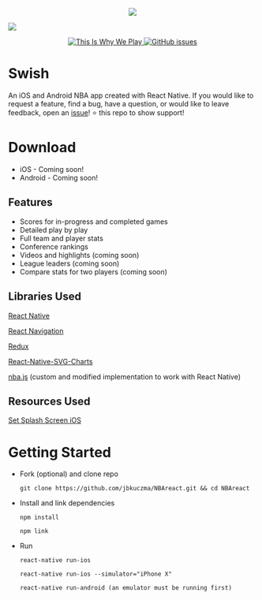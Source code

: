 <p align="center">
  <img src="https://github.com/jbkuczma/NBAreact/blob/v2.0_rewrite/media/swish_app.png">
</p>

![](https://github.com/jbkuczma/NBAreact/blob/v2.0_rewrite/media/swish_github.png)

<p align="center">
  <a href="">
     <img src="https://img.shields.io/badge/%F0%9F%8F%80-This%20Is%20Why%20We%20Play-blue.svg?&style=flat-square" alt="This Is Why We Play">
  </a>
  <a href="https://github.com/jbkuczma/NBAreact/issues">
    <img src="https://img.shields.io/github/issues/jbkuczma/NBAreact.svg?style=flat-square" alt="GitHub issues">
  </a>
</p>

# Swish
An iOS and Android NBA app created with React Native. If you would like to request a feature, find a bug, have a question, or would like to leave feedback, open an [issue](https://github.com/jbkuczma/NBAreact/issues)! ⭐️ this repo to show support!

# Download
- iOS - Coming soon!
- Android - Coming soon!

## Features
- Scores for in-progress and completed games
- Detailed play by play
- Full team and player stats
- Conference rankings
- Videos and highlights (coming soon)
- League leaders (coming soon)
- Compare stats for two players (coming soon)

## Libraries Used
[React Native](https://github.com/facebook/react-native)

[React Navigation](https://reactnavigation.org/)

[Redux](https://redux.js.org/)

[React-Native-SVG-Charts](https://github.com/JesperLekland/react-native-svg-charts)

[nba.js](https://github.com/kshvmdn/nba.js) (custom and modified implementation to work with React Native)

## Resources Used
[Set Splash Screen iOS](https://medium.com/the-react-native-log/change-default-launch-screen-in-react-native-ios-app-544f94f1e947)

# Getting Started
    
  - Fork (optional) and clone repo
  
        git clone https://github.com/jbkuczma/NBAreact.git && cd NBAreact
        
  - Install and link dependencies
  
        npm install
      
        npm link
  
  - Run
  
        react-native run-ios
      
        react-native run-ios --simulator="iPhone X"
      
        react-native run-android (an emulator must be running first)
